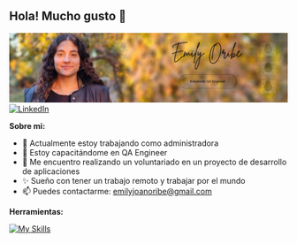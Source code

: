 ## Hola! Mucho gusto 👋

![Banner](https://github.com/emilyoribe-dot/emilyoribe-dot/blob/main/assets/banner.png)
[![LinkedIn](https://img.shields.io/badge/LinkedIn-Perfil-blue?style=for-the-badge&logo=linkedin)](https://www.linkedin.com/in/emily-oribe)

**Sobre mi:**
- 🔭 Actualmente estoy trabajando como administradora
- 🌱 Estoy capacitándome en QA Engineer
- 👯 Me encuentro realizando un voluntariado en un proyecto de desarrollo de aplicaciones
- ✨ Sueño con tener un trabajo remoto y trabajar por el mundo
- 📫 Puedes contactarme: emilyjoanoribe@gmail.com


**Herramientas:**

[![My Skills](https://skillicons.dev/icons?i=androidstudio,bash,discord,figma,instagram,linkedin,postman,twitter,windows)](https://skillicons.dev)

<!--
**emilyoribe-dot/emilyoribe-dot** is a ✨ _special_ ✨ repository because its `README.md` (this file) appears on your GitHub profile.
**Sobre mi:**

- 🔭 Actualmente estoy trabajando como administradora
- 🌱 Estoy capacitándome en QA Engineer
- 👯 Me encuentro realizando un voluntariado en un proyecto de desarrollo de aplicaciones
- ✨ Sueño con tener un trabajo remoto y trabajar por el mundo
- 📫 Puedes contactarme: emilyjoanoribe@gmail.com
-->
